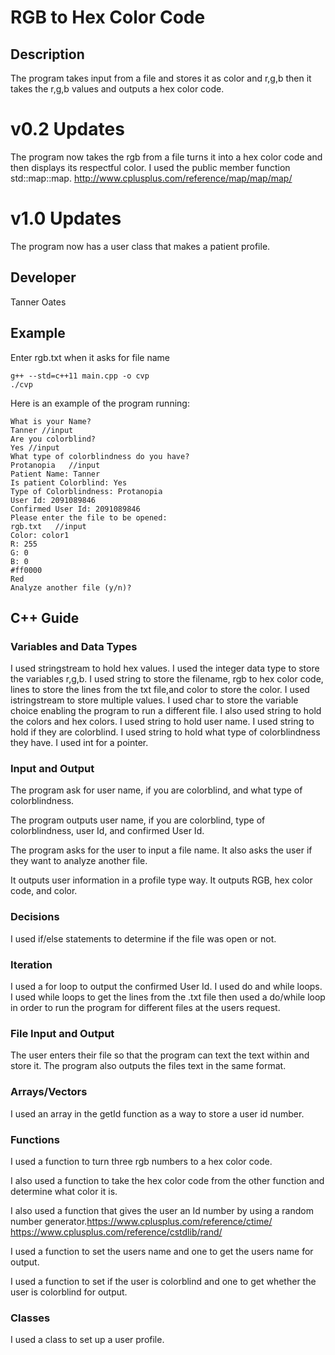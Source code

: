 # RGB to Hex Color Code

## Description

The program takes input from a file and stores it as color and r,g,b then it takes the r,g,b values and outputs a hex color code.


# v0.2 Updates
The program now takes the rgb from a file turns it into a hex color code and then displays its respectful color. I used the public member function std::map::map.  http://www.cplusplus.com/reference/map/map/map/


# v1.0 Updates
The program now has a user class that makes a patient profile.

## Developer

Tanner Oates

## Example

Enter rgb.txt when it asks for file name 

```
g++ --std=c++11 main.cpp -o cvp
./cvp
```

Here is an example of the program running:

```
What is your Name?
Tanner //input
Are you colorblind?
Yes //input
What type of colorblindness do you have?
Protanopia   //input
Patient Name: Tanner
Is patient Colorblind: Yes
Type of Colorblindness: Protanopia
User Id: 2091089846
Confirmed User Id: 2091089846
Please enter the file to be opened:
rgb.txt   //input
Color: color1
R: 255
G: 0
B: 0
#ff0000
Red
Analyze another file (y/n)?
```

## C++ Guide

### Variables and Data Types
I used stringstream to hold hex values.
I used the integer data type to store the variables r,g,b. 
I used string to store the filename, rgb to hex color code, lines to store the lines from the txt file,and  color to store the color.
I used istringstream to store multiple values.
I used char to store the variable choice enabling the program to run a different file.
I also used string to hold the colors and hex colors.
I used string to hold user name.
I used string to hold if they are colorblind.
I used string to hold what type of colorblindness they have.
I used int for a pointer.

### Input and Output
The program ask for user name, if you are colorblind, and what type of colorblindness.

The program outputs user name, if you are colorblind, type of colorblindness, user Id, and confirmed User Id.

The program asks for the user to input a file name. It also asks the user if they want to analyze another file.

It outputs user information in a profile type way.
It outputs RGB, hex color code, and color.


### Decisions

I used if/else statements to determine if the file was open or not.

### Iteration

I used a for loop to output the confirmed User Id.
I used do and while loops. I used while loops to get the lines from the .txt file then used a do/while loop in order to run the program for different files at the users request.

### File Input and Output

The user enters their file so that the program can text the text within and store it.  The program also outputs the files text in the same format.

### Arrays/Vectors
I used an array in the getId function as a way to store a user id number.

### Functions
 I used a function to turn three rgb numbers to a hex color code.

 I also used a function to take the hex color code from the other function and determine what color it is.

I also used a function that gives the user an Id number by using a random number generator.https://www.cplusplus.com/reference/ctime/
https://www.cplusplus.com/reference/cstdlib/rand/

I used a function to set the users name and one to get the users name for output.

I used a function to set if the user is colorblind and one to get whether the user is colorblind for output.

### Classes
I used a class to set up a user profile. 